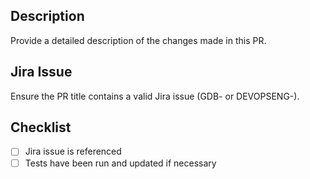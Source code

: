 ## Description
Provide a detailed description of the changes made in this PR.

## Jira Issue
Ensure the PR title contains a valid Jira issue (GDB-<number> or DEVOPSENG-<number>).

## Checklist
- [ ] Jira issue is referenced
- [ ] Tests have been run and updated if necessary
